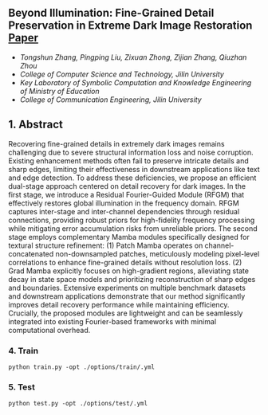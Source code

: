 
## Beyond Illumination: Fine-Grained Detail Preservation in Extreme Dark Image Restoration [Paper](https://arxiv.org/abs/2508.03336) 

- *Tongshun Zhang, Pingping Liu, Zixuan Zhong, Zijian Zhang, Qiuzhan Zhou*
- *College of Computer Science and Technology, Jilin University*
- *Key Laboratory of Symbolic Computation and Knowledge Engineering of Ministry of Education*
- *College of Communication Engineering, Jilin University*

## 1. Abstract
Recovering fine-grained details in extremely dark images remains challenging due to severe structural information loss and noise corruption. Existing enhancement methods often fail to preserve intricate details and sharp edges, limiting their effectiveness in downstream applications like text and edge detection. To address these deficiencies, we propose an efficient dual-stage approach centered on detail recovery for dark images. In the first stage, we introduce a Residual Fourier-Guided Module (RFGM) that effectively restores global illumination in the frequency domain. RFGM captures inter-stage and inter-channel dependencies through residual connections, providing robust priors for high-fidelity frequency processing while mitigating error accumulation risks from unreliable priors. The second stage employs complementary Mamba modules specifically designed for textural structure refinement: (1) Patch Mamba operates on channel-concatenated non-downsampled patches, meticulously modeling pixel-level correlations to enhance fine-grained details without resolution loss. (2) Grad Mamba explicitly focuses on high-gradient regions, alleviating state decay in state space models and prioritizing reconstruction of sharp edges and boundaries. Extensive experiments on multiple benchmark datasets and downstream applications demonstrate that our method significantly improves detail recovery performance while maintaining efficiency. Crucially, the proposed modules are lightweight and can be seamlessly integrated into existing Fourier-based frameworks with minimal computational overhead.


### 4. Train
```
python train.py -opt ./options/train/.yml
```

### 5. Test
```
python test.py -opt ./options/test/.yml
```
